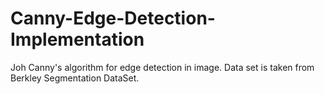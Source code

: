 # Canny-Edge-Detection-Implementation
Joh Canny's algorithm for edge detection in image. Data set is taken from Berkley Segmentation DataSet.
